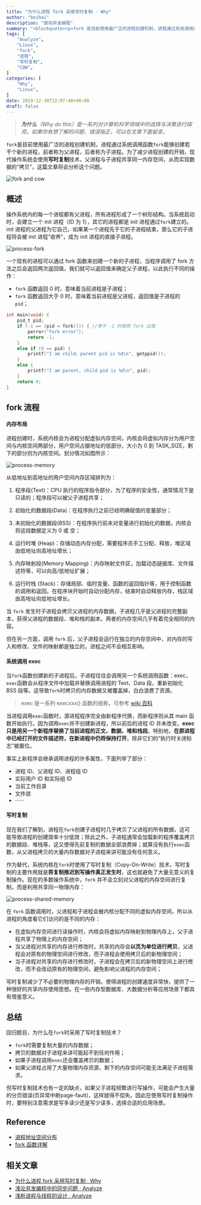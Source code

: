 ```yaml
---
title: "为什么进程 fork 采用写时复制 · Why"
author: "beihai"
description: "面向并发编程"
summary: "<blockquote><p>fork 是目前使用最广泛的进程创建机制，进程通过系统调用函数 fork 能够创建若干个新的进程，前者称为父进程，后者称为子进程。为了减少进程创建的开销，现代操作系统会使用`写时复制`技术，父进程与子进程共享同一内存空间，从而实现数据的“拷贝”，这篇文章将会分析这个问题。</p></blockquote>"
tags: [
    "Analyze",
    "Linux",
    "fork",
    "进程",
    "写时复制",
    "COW",
]
categories: [
    "Why",
	"Linux",
]
date: 2019-12-30T22:07:48+08:00
draft: false
---
```

> ***为什么**（Why do this）是一系列对计算机科学领域中的选择与决策进行探究。如果你有想了解的问题、错误指正，可以在文章下面留言。* 

`fork`是目前使用最广泛的进程创建机制，进程通过系统调用函数`fork`能够创建若干个新的进程，前者称为父进程，后者称为子进程。为了减少进程创建的开销，现代操作系统会使用**写时复制**技术，父进程与子进程共享同一内存空间，从而实现数据的“拷贝”，这篇文章将会分析这个问题。

![fork and cow](index.assets/fork-and-cow.png)

## 概述

操作系统内的每一个进程都有父进程，所有进程形成了一个树形结构。当系统启动时，会建立一个 init 进程（ID 为 1），其它的进程都是 init 进程通过`fork`建立的。init 进程的父进程为它自己，如果某一个进程先于它的子进程结束，那么它的子进程将会被 init 进程“收养”，成为 init 进程的直接子进程。

![process-fork](index.assets/process-fork.png)

一个现有的进程可以通过 fork 函数来创建一个新的子进程，当程序调用了 fork 方法之后会返回两次返回值，我们就可以返回值来确定父子进程，以此执行不同的操作：

- `fork` 函数返回 0 时，意味着当前进程是子进程；
- `fork` 函数返回大于 0 时，意味着当前进程是父进程，返回值是子进程的 `pid`；

```c
int main(void) {
    pid_t pid;
    if (-1 == (pid = fork())) { //等于 -1 时表明 fork 出错
        perror("fork error");
        return -1;
    }
    else if (0 == pid) {
        printf("I am child，parent pid is %d\n", getppid());
    }
    else {
        printf("I am parent, child pid is %d\n", pid);
    }
    return 0;
}
```

## fork 流程

#### 内存布局

进程创建时，系统内核会为进程分配虚拟内存空间，内核会将虚拟内存分为用户空间与内核空间两部分，用户空间占据地址的低部分，大小为 0 到 TASK_SIZE，剩下的部分则为内核空间。划分情况如图所示：

![process-memory](index.assets/process-memory.png)

从低地址到高地址的用户空间内存区域排列为：

1. 程序段(Text)：CPU 执行的程序指令部分，为了程序的安全性，通常情况下是只读的；程序段可以被父子进程共享；
2. 初始化的数据段(Data)：在程序执行之前已经明确赋值的变量部分；

3. 未初始化的数据段(BSS)：在程序执行前未对变量进行初始化的数据，内核会将这段数据定义为 0 或 空；
4. 运行时堆 (Heap)：存储动态内存分配，需要程序员手工分配、释放，堆区域由低地址向高地址增长；
5. 内存映射段(Memory Mapping)：内存映射文件区，加载动态链接库、文件描述符等，可以向高/低地址扩展；
6. 运行时栈 (Stack)：存储局部、临时变量、函数的返回指针等，用于控制函数的调用和返回。在程序块开始时自动分配内存，结束时自动释放内存，栈区域由高地址向低地址增长。

当 `fork` 发生时子进程会拷贝父进程的内存数据，子进程几乎是父进程的完整副本，获得父进程的数据段、堆和栈的副本。两者的内存空间几乎有着完全相同的内容。

但在另一方面，调用 `fork` 后，父子进程会运行在独立的内存空间中，对内存的写入和修改、文件的映射都是独立的，进程之间不会相互影响。

#### 系统调用 exec

当`fork`函数创建新的子进程后，子进程往往会调用另一个系统调用函数：exec，`exec`函数会从程序文件中加载并替换调用进程的 Text、Data 段，重新初始化 BSS 段等。这导致`fork`时拷贝的内存数据又被覆盖掉，白白浪费了资源。

> exec 是一系列 execxxx() 函数的统称，可参考 [wiki 百科](https://en.wikipedia.org/wiki/Exec_(system_call))

当进程调用`exec`函数时，源进程程序完全由新程序代换，而新程序则从其 main 函数开始执行。因为调用`exec`并不创建新进程，所以前后的进程 ID 并未改变。**exec 只是用另一个新程序替换了当前进程的正文、数据、堆和栈段**。特别地，**在原进程中已经打开的文件描述符，在新进程中仍将保持打开**，除非它们的“执行时关闭标志”被置位。

事实上新程序会继承调用进程的许多属性，下面列举了部分：

- 进程 ID、父进程 ID、进程组 ID
- 实际用户 ID 和实际组 ID
- 当前工作目录
- 文件锁
- ······

#### 写时复制

现在我们了解到，进程在`fork`创建子进程时几乎拷贝了父进程的所有数据，这可能导致进程的创建效率十分低效；除此之外，子进程通常会加载新的程序覆盖拷贝的数据段、堆栈等，这又使得先前复制的数据全部浪费掉；就算没有执行`exec`函数，从父进程拷贝的大量内存数据对子进程来讲可能没有任何意义。

作为替代，系统内核在`fork`时使用了写时复制（Copy-On-Write）技术，写时复制的主要作用就是**将复制推迟到写操作真正发生时**，这也就避免了大量无意义的复制操作。现在的多数操作系统中，`fork` 并不会立刻对父进程的内存空间进行复制，而是利用共享同一物理内存：

![process-shared-memory](index.assets/process-shared-memory.png)

在 `fork` 函数调用时，父进程和子进程会被内核分配不同的虚拟内存空间，所以从进程的角度看它们访问的是不同的内存：

- 在虚拟内存空间进行读操作时，内核会将虚拟内存映射到物理内存上，父子进程共享了物理上的内存空间；
- 当父进程对共享的内存进行修改时，共享的内存会**以页为单位进行拷贝**，父进程会对原有的物理空间进行修改，而子进程会使用拷贝后的新物理空间；
- 当子进程对共享的内存进行修改时，子进程会在拷贝后的新物理空间上进行修改，而不会改动原有的物理空间，避免影响父进程的内存空间；

写时复制减少了不必要的物理内存的开销，使得进程的创建速度非常快，提供了一种很好的共享内存使用思想。在一些内存型数据库、大数据分析等应用场景下都具有借鉴意义。

## 总结

回归题目，为什么在`fork`时采用了写时复制技术？

- `fork`时需要复制大量的内存数据；
- 拷贝的数据对子进程来讲可能起不到任何作用；
- 如果子进程调用`exec`还会覆盖拷贝的数据；
- 如果父进程占用了大量物理内存资源，剩下的内存空间可能无法满足子进程需求。

但写时复制技术也有一定的缺点，如果父子进程频繁进行写操作，可能会产生大量的分页错误(页异常中断page-fault)，这样就得不偿失。因此在使用写时复制操作时，要特别注意需求是写多读少还是写少读多，选择合适的应用场景。

## Reference

- [进程地址空间分布](https://blog.csdn.net/wangxiaolong_china/article/details/6844325)
- [fork 函数详解](https://www.yanbinghu.com/2019/08/11/28423.html)

## 相关文章

- [为什么进程 fork 采用写时复制 · Why](https://www.wingsxdu.com/post/linux/concurrency-oriented-programming/fork-and-cow/)
- [浅论并发编程中的同步问题 · Analyze](https://www.wingsxdu.com/post/linux/concurrency-oriented-programming/synchronous/)
- [浅析进程与线程的设计 · Analyze](https://www.wingsxdu.com/post/linux/concurrency-oriented-programming/process-and-thread/)